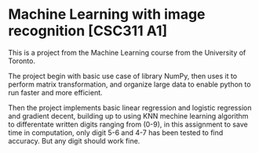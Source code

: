 # Machine Learning with image recognition [CSC311 A1]

This is a project from the Machine Learning course from the University of Toronto.

The project begin with basic use case of library NumPy, then uses it to perform matrix transformation, and organize large data to enable python to run faster and more efficient.

Then the project implements basic linear regression and logistic regression and gradient decent, building up to using KNN mechine learning algorithm to differentate written digits ranging from (0-9), in this assignment to save time in computation, only digit 5-6 and 4-7 has been tested to find accuracy. But any digit should work fine.
